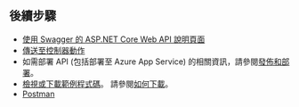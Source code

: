 ## <a name="next-steps"></a>後續步驟

* [使用 Swagger 的 ASP.NET Core Web API 說明頁面](xref:tutorials/web-api-help-pages-using-swagger)
* [傳送至控制器動作](xref:mvc/controllers/routing)
* 如需部署 API (包括部署至 Azure App Service) 的相關資訊，請參閱[發佈和部署](xref:publishing/index)。
* [檢視或下載範例程式碼](https://github.com/aspnet/Docs/tree/master/aspnetcore/tutorials/first-web-api/sample)。 請參閱[如何下載](xref:tutorials/index#how-to-download-a-sample)。
* [Postman](https://www.getpostman.com/)
